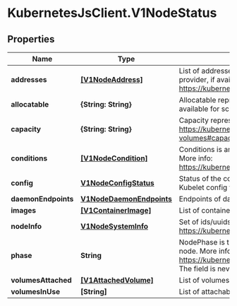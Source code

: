 # KubernetesJsClient.V1NodeStatus

## Properties
Name | Type | Description | Notes
------------ | ------------- | ------------- | -------------
**addresses** | [**[V1NodeAddress]**](V1NodeAddress.md) | List of addresses reachable to the node. Queried from cloud provider, if available. More info: https://kubernetes.io/docs/concepts/nodes/node/#addresses | [optional] 
**allocatable** | **{String: String}** | Allocatable represents the resources of a node that are available for scheduling. Defaults to Capacity. | [optional] 
**capacity** | **{String: String}** | Capacity represents the total resources of a node. More info: https://kubernetes.io/docs/concepts/storage/persistent-volumes#capacity | [optional] 
**conditions** | [**[V1NodeCondition]**](V1NodeCondition.md) | Conditions is an array of current observed node conditions. More info: https://kubernetes.io/docs/concepts/nodes/node/#condition | [optional] 
**config** | [**V1NodeConfigStatus**](V1NodeConfigStatus.md) | Status of the config assigned to the node via the dynamic Kubelet config feature. | [optional] 
**daemonEndpoints** | [**V1NodeDaemonEndpoints**](V1NodeDaemonEndpoints.md) | Endpoints of daemons running on the Node. | [optional] 
**images** | [**[V1ContainerImage]**](V1ContainerImage.md) | List of container images on this node | [optional] 
**nodeInfo** | [**V1NodeSystemInfo**](V1NodeSystemInfo.md) | Set of ids/uuids to uniquely identify the node. More info: https://kubernetes.io/docs/concepts/nodes/node/#info | [optional] 
**phase** | **String** | NodePhase is the recently observed lifecycle phase of the node. More info: https://kubernetes.io/docs/concepts/nodes/node/#phase The field is never populated, and now is deprecated. | [optional] 
**volumesAttached** | [**[V1AttachedVolume]**](V1AttachedVolume.md) | List of volumes that are attached to the node. | [optional] 
**volumesInUse** | **[String]** | List of attachable volumes in use (mounted) by the node. | [optional] 


